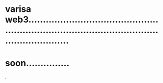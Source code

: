 # varisa web3........................................................................................................................
# soon...............
.
